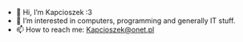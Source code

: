 - 👋 Hi, I’m Kapcioszek :3 
- 👀 I’m interested in computers, programming and generally IT stuff.
- 📫 How to reach me: Kapcioszek@onet.pl

<!---
The-one-and-only-Kapcioszek/The-one-and-only-Kapcioszek is a ✨ special ✨ repository because its `README.md` (this file) appears on your GitHub profile.
You can click the Preview link to take a look at your changes.
--->
